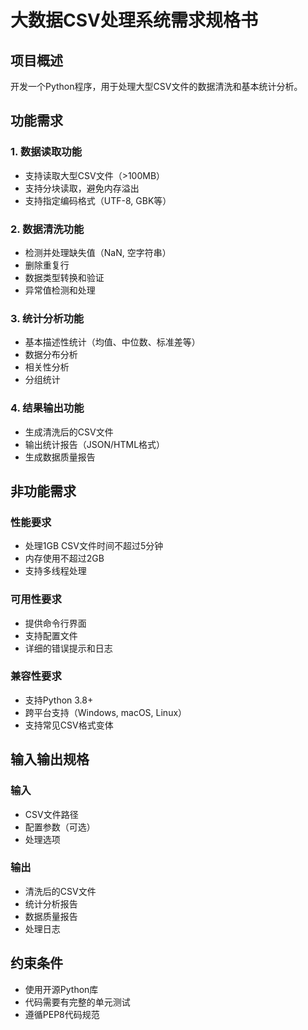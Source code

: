 # 大数据CSV处理系统需求规格书

## 项目概述
开发一个Python程序，用于处理大型CSV文件的数据清洗和基本统计分析。

## 功能需求

### 1. 数据读取功能
- 支持读取大型CSV文件（>100MB）
- 支持分块读取，避免内存溢出
- 支持指定编码格式（UTF-8, GBK等）

### 2. 数据清洗功能
- 检测并处理缺失值（NaN, 空字符串）
- 删除重复行
- 数据类型转换和验证
- 异常值检测和处理

### 3. 统计分析功能
- 基本描述性统计（均值、中位数、标准差等）
- 数据分布分析
- 相关性分析
- 分组统计

### 4. 结果输出功能
- 生成清洗后的CSV文件
- 输出统计报告（JSON/HTML格式）
- 生成数据质量报告

## 非功能需求

### 性能要求
- 处理1GB CSV文件时间不超过5分钟
- 内存使用不超过2GB
- 支持多线程处理

### 可用性要求
- 提供命令行界面
- 支持配置文件
- 详细的错误提示和日志

### 兼容性要求
- 支持Python 3.8+
- 跨平台支持（Windows, macOS, Linux）
- 支持常见CSV格式变体

## 输入输出规格

### 输入
- CSV文件路径
- 配置参数（可选）
- 处理选项

### 输出
- 清洗后的CSV文件
- 统计分析报告
- 数据质量报告
- 处理日志

## 约束条件
- 使用开源Python库
- 代码需要有完整的单元测试
- 遵循PEP8代码规范
